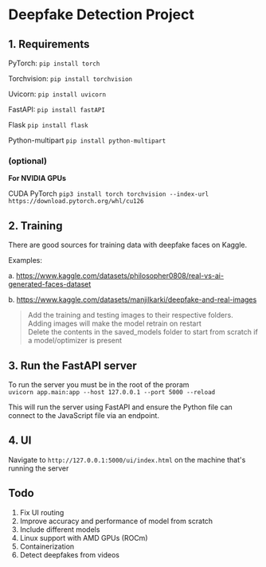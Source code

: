 # Deepfake Detection Project

## 1. Requirements
PyTorch:        `pip install torch`

Torchvision:    `pip install torchvision`

Uvicorn:        `pip install uvicorn`

FastAPI:        `pip install fastAPI`

Flask           `pip install flask`

Python-multipart `pip install python-multipart`

### (optional)
**For NVIDIA GPUs**

CUDA PyTorch        `pip3 install torch torchvision --index-url https://download.pytorch.org/whl/cu126`



<!-- Added 10/30/2025 -->
## 2. Training
There are good sources for training data with deepfake faces on Kaggle.

Examples:

a. https://www.kaggle.com/datasets/philosopher0808/real-vs-ai-generated-faces-dataset

b. https://www.kaggle.com/datasets/manjilkarki/deepfake-and-real-images

>Add the training and testing images to their respective folders. <br>
>Adding images will make the model retrain on restart <br>
>Delete the contents in the saved_models folder to start from scratch if a model/optimizer is present



## 3. Run the FastAPI server
To run the server you must be in the root of the proram <br>
`uvicorn app.main:app --host 127.0.0.1 --port 5000 --reload`

This will run the server using FastAPI and ensure the Python file can connect to the JavaScript file via an endpoint.

<!--added 10/29/2025 - Walker Hall -->
## 4. UI
Navigate to `http://127.0.0.1:5000/ui/index.html` on the machine that's running the server



## Todo
1. Fix UI routing
2. Improve accuracy and performance of model from scratch
3. Include different models
4. Linux support with AMD GPUs  (ROCm)
5. Containerization
6. Detect deepfakes from videos